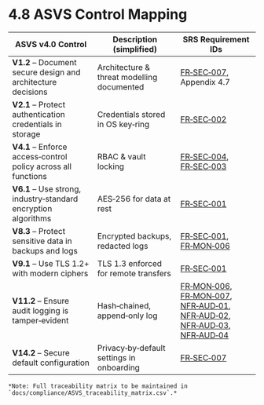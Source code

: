 # 4.8 ASVS Control Mapping

| ASVS v4.0 Control                                              | Description (simplified)                   | SRS Requirement IDs                                                                                                                                                                                                                                                                                |
|----------------------------------------------------------------|--------------------------------------------|----------------------------------------------------------------------------------------------------------------------------------------------------------------------------------------------------------------------------------------------------------------------------------------------------|
| **V1.2** – Document secure design and architecture decisions   | Architecture & threat modelling documented | [FR‑SEC‑007](3-1-3-Security.md#frSec007), Appendix 4.7                                                                                                                                                                                                                                             |
| **V2.1** – Protect authentication credentials in storage       | Credentials stored in OS key‑ring          | [FR‑SEC‑002](3-1-3-Security.md#frSec002)                                                                                                                                                                                                                                                           |
| **V4.1** – Enforce access‑control policy across all functions  | RBAC & vault locking                       | [FR‑SEC‑004](3-1-3-Security.md#frSec004), [FR‑SEC‑003](3-1-3-Security.md#frSec003)                                                                                                                                                                                                                 |
| **V6.1** – Use strong, industry‑standard encryption algorithms | AES‑256 for data at rest                   | [FR‑SEC‑001](3-1-3-Security.md#frSec001)                                                                                                                                                                                                                                                           |
| **V8.3** – Protect sensitive data in backups and logs          | Encrypted backups, redacted logs           | [FR‑SEC‑001](3-1-3-Security.md#frSec001), [FR‑MON‑006](3-1-6-Monitoring-Reporting.md#frMon006)                                                                                                                                                                                                     |
| **V9.1** – Use TLS 1.2+ with modern ciphers                    | TLS 1.3 enforced for remote transfers      | [FR‑SEC‑001](3-1-3-Security.md#frSec001)                                                                                                                                                                                                                                                           |
| **V11.2** – Ensure audit logging is tamper‑evident             | Hash‑chained, append‑only log              | [FR‑MON‑006](3-1-6-Monitoring-Reporting.md#frMon006), [FR‑MON‑007](3-1-6-Monitoring-Reporting.md#frMon007), [NFR‑AUD‑01](3-4-1-Performance.md#nfrAud01), [NFR‑AUD‑02](3-4-1-Performance.md#nfrAud02), [NFR‑AUD‑03](3-4-10-Auditability.md#nfrAud03), [NFR‑AUD‑04](3-4-10-Auditability.md#nfrAud04) |
| **V14.2** – Secure default configuration                       | Privacy‑by‑default settings in onboarding  | [FR‑SEC‑007](3-1-3-Security.md#frSec007)                                                                                                                                                                                                                                                           |

    *Note: Full traceability matrix to be maintained in `docs/compliance/ASVS_traceability_matrix.csv`.*